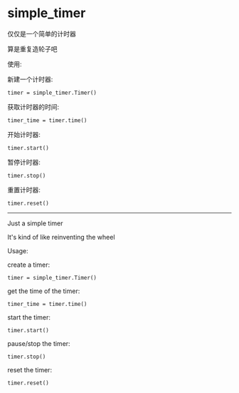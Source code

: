 # simple_timer

仅仅是一个简单的计时器

算是重复造轮子吧

使用:

新建一个计时器:

    timer = simple_timer.Timer()
    
获取计时器的时间:
    
    timer_time = timer.time()
    
开始计时器:

    timer.start()
    
暂停计时器:

    timer.stop()
    
重置计时器:

    timer.reset()
    
---

Just a simple timer

It's kind of like reinventing the wheel

Usage:

create a timer:

    timer = simple_timer.Timer()
    
get the time of the timer:
    
    timer_time = timer.time()
    
start the timer:

    timer.start()
    
pause/stop the timer:

    timer.stop()
    
reset the timer:

    timer.reset()